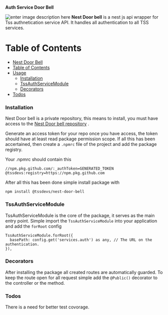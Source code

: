**Auth Service Door Bell**

![enter image description here](https://previews.123rf.com/images/smartbobert/smartbobert1706/smartbobert170600065/80225628-old-vintage-door-bell-button-on-grunge-wall-antique-door-bell.jpg)
**Nest Door bell**  is a nest js api wrapper for Tss authnetication service API. It handles all authentication to  all TSS services.

# Table of Contents  
  
- [Nest Door Bell](#nestjs-early-starter)  
- [Table of Contents](#table-of-contents)  
- [Usage](#usage)  
   - [Installation](#installation)  
	- [TssAuthServiceModule](#tssAuthServiceModule)  
  - [Decorators](#decorators)  
- [Todos](#todos)  

### Installation
Nest Door bell is a private repository, this means to install,  you must have access to the [Nest Door bell repository](https://github.com/tssdevs/nest-door-bell) . 

Generate an access token for your repo once you have access, the token should have at least read package permission  scope. If all this has been accertained, then create a `.npmrc` file of the project and add the package registry.

Your .npmrc should contain this 

    //npm.pkg.github.com/:_authToken=GENERATED_TOKEN
    @tssdevs:registry=https://npm.pkg.github.com

After all this has been done simple install package with 

    npm install @tssdevs/nest-door-bell

### TssAuthServiceModule
TssAuthServiceModule is the core of the package, it serves as the main entry point. 
Simple import the `TssAuthServiceModule` into your application and add the `forRoot` config

    TssAuthServiceModule.forRoot({  
      basePath: config.get('services.auth') as any, // The URL on the authentication.
    }),

### Decorators
After installing the package all created routes are automatically guarded. To keep the route open for all request simple add the `@Public()` decorator to the controller or the method.

### Todos
There is a need for better test covorage.
